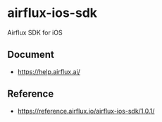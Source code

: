 # airflux-ios-sdk

Airflux SDK for iOS

## Document

- https://help.airflux.ai/

## Reference

- https://reference.airflux.io/airflux-ios-sdk/1.0.1/
